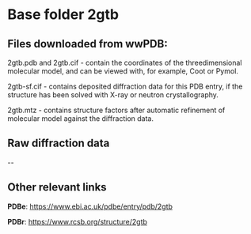 # Base folder 2gtb

## Files downloaded from wwPDB:

2gtb.pdb and 2gtb.cif - contain the coordinates of the threedimensional molecular model, and can be viewed with, for example, Coot or Pymol.

2gtb-sf.cif - contains deposited diffraction data for this PDB entry, if the structure has been solved with X-ray or neutron crystallography.

2gtb.mtz - contains structure factors after automatic refinement of molecular model against the diffraction data.

## Raw diffraction data

--<br> 

## Other relevant links 
**PDBe**:  https://www.ebi.ac.uk/pdbe/entry/pdb/2gtb
 
**PDBr**: https://www.rcsb.org/structure/2gtb 
